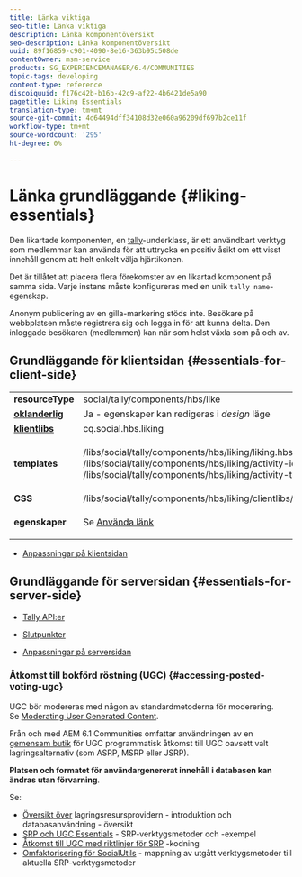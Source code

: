 ```yaml
---
title: Länka viktiga
seo-title: Länka viktiga
description: Länka komponentöversikt
seo-description: Länka komponentöversikt
uuid: 89f16859-c901-4090-8e16-363b95c508de
contentOwner: msm-service
products: SG_EXPERIENCEMANAGER/6.4/COMMUNITIES
topic-tags: developing
content-type: reference
discoiquuid: f176c42b-b16b-42c9-af22-4b6421de5a90
pagetitle: Liking Essentials
translation-type: tm+mt
source-git-commit: 4d64494dff34108d32e060a96209df697b2ce11f
workflow-type: tm+mt
source-wordcount: '295'
ht-degree: 0%

---
```



# Länka grundläggande {#liking-essentials}

Den likartade komponenten, en [tally](tally.md)-underklass, är ett användbart verktyg som medlemmar kan använda för att uttrycka en positiv åsikt om ett visst innehåll genom att helt enkelt välja hjärtikonen.

Det är tillåtet att placera flera förekomster av en likartad komponent på samma sida. Varje instans måste konfigureras med en unik `tally name`-egenskap.

Anonym publicering av en gilla-markering stöds inte. Besökare på webbplatsen måste registrera sig och logga in för att kunna delta. Den inloggade besökaren (medlemmen) kan när som helst växla som på och av.

## Grundläggande för klientsidan {#essentials-for-client-side}

<table> 
 <tbody> 
  <tr> 
   <td> <strong>resourceType</strong></td> 
   <td>social/tally/components/hbs/like</td> 
  </tr> 
  <tr> 
   <td> <a href="scf.md#add-or-include-a-communities-component"><strong>oklanderlig</strong></a></td> 
   <td>Ja - egenskaper kan redigeras i <i>design </i>läge</td> 
  </tr> 
  <tr> 
   <td> <a href="client-customize.md#clientlibs-for-scf"><strong>klientlibs</strong></a></td> 
   <td> cq.social.hbs.liking</td> 
  </tr> 
  <tr> 
   <td> <strong>templates</strong></td> 
   <td><p> /libs/social/tally/components/hbs/liking/liking.hbs<br /> /libs/social/tally/components/hbs/liking/activity-icon.hbs<br /> /libs/social/tally/components/hbs/liking/activity-title.hbs</p> </td> 
  </tr> 
  <tr> 
   <td><strong>CSS</strong></td> 
   <td> /libs/social/tally/components/hbs/liking/clientlibs/likingcomponent.css</td> 
  </tr> 
  <tr> 
   <td><strong>egenskaper</strong></td> 
   <td><p>Se <a href="liking.md">Använda länk</a></p> </td> 
  </tr> 
 </tbody> 
</table>

* [Anpassningar på klientsidan](client-customize.md)

## Grundläggande för serversidan {#essentials-for-server-side}

* [Tally API:er](https://helpx.adobe.com/experience-manager/6-4/sites/developing/using/reference-materials/javadoc/com/adobe/cq/social/tally/client/api/package-summary.html)

* [Slutpunkter](https://helpx.adobe.com/experience-manager/6-4/sites/developing/using/reference-materials/javadoc/com/adobe/cq/social/tally/client/endpoints/package-summary.html)

* [Anpassningar på serversidan](server-customize.md)

### Åtkomst till bokförd röstning (UGC) {#accessing-posted-voting-ugc}

UGC bör modereras med någon av standardmetoderna för moderering.\
Se [Moderating User Generated Content](moderate-ugc.md).

Från och med AEM 6.1 Communities omfattar användningen av en [gemensam butik](working-with-srp.md) för UGC programmatisk åtkomst till UGC oavsett valt lagringsalternativ (som ASRP, MSRP eller JSRP).

**Platsen och formatet för användargenererat innehåll i databasen kan ändras utan förvarning**.

Se:

* [Översikt över](srp.md)  lagringsresursprovidern - introduktion och databasanvändning - översikt
* [SRP och UGC Essentials](srp-and-ugc.md) - SRP-verktygsmetoder och -exempel
* [Åtkomst till UGC med riktlinjer för SRP](accessing-ugc-with-srp.md) -kodning
* [Omfaktorisering för SocialUtils](socialutils.md) - mappning av utgått verktygsmetoder till aktuella SRP-verktygsmetoder

